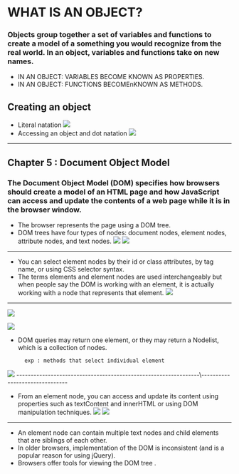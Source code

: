 # WHAT IS AN OBJECT?
### Objects group together a set of variables and functions to create a model of a something you would recognize from the real world. In an object, variables and functions take on new names.
- IN AN OBJECT: VARIABLES BECOME KNOWN AS PROPERTIES.
- IN AN OBJECT: FUNCTIONS BECOMEnKNOWN AS METHODS.
## Creating an object 
- Literal natation
![](obj1.png)
-  Accessing an object and dot natation
![](obj2.png)
------------------------------------------------
## Chapter 5 : Document Object Model
### The Document Object Model (DOM) specifies how browsers should create a model of an HTML page and how JavaScript can access and update the contents of a web page while it is in the browser window.
- The browser represents the page using a DOM tree.
- DOM trees have four types of nodes: document nodes,
element nodes, attribute nodes, and text nodes.
![](tree1.png)
![](tree2.png)
------------------------------------------------------------------
- You can select element nodes by their id or class
attributes, by tag name, or using CSS selector syntax.
- The terms elements and element nodes are used interchangeably but when people say the DOM is working with an element, it is actually working with a node that represents that element.
![](tree3.png)
-----------------------------------------------------------------------------------------------------
![](tree4.png)

![](tree5.png)
- DOM queries may return one element, or they may return a Nodelist, which is a collection of nodes.

        exp : methods that select individual element
![](tree6.png)
----------------------------------------------------------------\\-------------------------------

- From an element node, you can access and update its content using properties such as textContent and innerHTML or using DOM manipulation techniques.
![](tree7.png)
![](tree8.png)
-----------------------------------------------------------------------------------------------------------


- An element node can contain multiple text nodes and child elements that are siblings of each other.
- In older browsers, implementation of the DOM is inconsistent (and is a popular reason for using jQuery).
- Browsers offer tools for viewing the DOM tree .